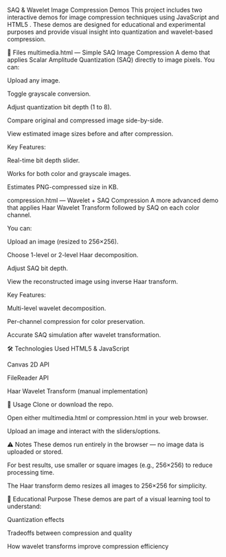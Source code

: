 SAQ & Wavelet Image Compression Demos
This project includes two interactive demos for image compression techniques using JavaScript and HTML5 <canvas>. These demos are designed for educational and experimental purposes and provide visual insight into quantization and wavelet-based compression.

🔹 Files
multimedia.html — Simple SAQ Image Compression
A demo that applies Scalar Amplitude Quantization (SAQ) directly to image pixels. You can:

Upload any image.

Toggle grayscale conversion.

Adjust quantization bit depth (1 to 8).

Compare original and compressed image side-by-side.

View estimated image sizes before and after compression.

Key Features:

Real-time bit depth slider.

Works for both color and grayscale images.

Estimates PNG-compressed size in KB.

compression.html — Wavelet + SAQ Compression
A more advanced demo that applies Haar Wavelet Transform followed by SAQ on each color channel.

You can:

Upload an image (resized to 256×256).

Choose 1-level or 2-level Haar decomposition.

Adjust SAQ bit depth.

View the reconstructed image using inverse Haar transform.

Key Features:

Multi-level wavelet decomposition.

Per-channel compression for color preservation.

Accurate SAQ simulation after wavelet transformation.

🛠 Technologies Used
HTML5 & JavaScript

Canvas 2D API

FileReader API

Haar Wavelet Transform (manual implementation)

📂 Usage
Clone or download the repo.

Open either multimedia.html or compression.html in your web browser.

Upload an image and interact with the sliders/options.

⚠️ Notes
These demos run entirely in the browser — no image data is uploaded or stored.

For best results, use smaller or square images (e.g., 256×256) to reduce processing time.

The Haar transform demo resizes all images to 256×256 for simplicity.

📘 Educational Purpose
These demos are part of a visual learning tool to understand:

Quantization effects

Tradeoffs between compression and quality

How wavelet transforms improve compression efficiency
